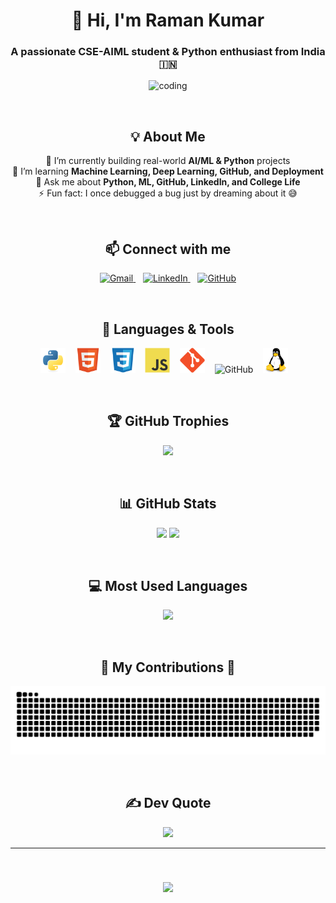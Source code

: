 <!-- Profile Views -->
<h1 align="center">👋 Hi, I'm Raman Kumar</h1>
<h3 align="center">A passionate CSE-AIML student & Python enthusiast from India 🇮🇳</h3>

<p align="center">
  <img src="https://user-images.githubusercontent.com/55389276/140866485-8fb1c876-9a8f-4d6a-98dc-08c4981eaf70.gif" width="400" alt="coding" />
</p>
&nbsp;&nbsp;

<div align="center">
  
## 💡 About Me

🔭 I’m currently building real-world **AI/ML & Python** projects  
🌱 I’m learning **Machine Learning, Deep Learning, GitHub, and Deployment**  
💬 Ask me about **Python, ML, GitHub, LinkedIn, and College Life**  
⚡ Fun fact: I once debugged a bug just by dreaming about it 😅         



&nbsp;&nbsp;

</div>
    
<div align="center">  
<h2>📫 Connect with me</h2>

<p align="center">
  <a href="mailto:ramankumar943099@gmail.com" target="_blank">
    <img src="https://upload.wikimedia.org/wikipedia/commons/4/4e/Gmail_Icon.png" alt="Gmail" width="40" height="40"/>
  </a>
  &nbsp;&nbsp;
  <a href="https://www.linkedin.com/in/ramankumar-oo7/" target="_blank">
    <img src="https://cdn.jsdelivr.net/gh/devicons/devicon/icons/linkedin/linkedin-original.svg" alt="LinkedIn" width="40" height="40"/>
  </a>
  &nbsp;&nbsp;
  <a href="https://github.com/galaxy00-7" target="_blank">
  <img src="https://skillicons.dev/icons?i=github" alt="GitHub" width="40" height="40">
  </a>
</p>
</div>



&nbsp;&nbsp;

<div align="center">
<h2>🧰 Languages & Tools</h2>

<p>
  <img src="https://raw.githubusercontent.com/devicons/devicon/master/icons/python/python-original.svg" width="40" height="40"/>
   &nbsp;&nbsp;
  <img src="https://raw.githubusercontent.com/devicons/devicon/master/icons/html5/html5-original.svg" width="40" height="40"/>
   &nbsp;&nbsp;
  <img src="https://raw.githubusercontent.com/devicons/devicon/master/icons/css3/css3-original.svg" width="40" height="40"/>
   &nbsp;&nbsp;
  <img src="https://raw.githubusercontent.com/devicons/devicon/master/icons/javascript/javascript-original.svg" width="40" height="40"/>
   &nbsp;&nbsp;
  <img src="https://raw.githubusercontent.com/devicons/devicon/master/icons/git/git-original.svg" width="40" height="40"/>
   &nbsp;&nbsp;
  <img src="https://skillicons.dev/icons?i=github" alt="GitHub" width="40" height="40">
   &nbsp;&nbsp;
  <img src="https://raw.githubusercontent.com/devicons/devicon/master/icons/linux/linux-original.svg" width="40" height="40"/>
   &nbsp;&nbsp;
</p>
</div>



&nbsp;&nbsp;
<div align="center">
<h2>🏆 GitHub Trophies</h2>

![](https://github-profile-trophy.vercel.app/?username=galaxy00-7&theme=radical&no-bg=false&margin-w=4)
</div>



&nbsp;&nbsp;
<div align="center">
<h2>📊 GitHub Stats</h2>

<p align="center">
  <img src="https://github-readme-stats.vercel.app/api?username=galaxy00-7&show_icons=true&theme=radical" width="400"/>
  <img src="https://github-readme-streak-stats.herokuapp.com/?user=galaxy00-7&theme=radical" width="400"/>
</p>
</div>



&nbsp;&nbsp;
<div align="center">
<h2>💻 Most Used Languages</h2>

<p align="center">
  <img src="https://github-readme-stats.vercel.app/api/top-langs/?username=galaxy00-7&layout=compact&theme=radical" width="400"/>
</p>
</div>

&nbsp;&nbsp;
<div align="center">
<h2>🐍 My Contributions 🐍</h2>
  <img alt="snake eating my contributions" src="https://raw.githubusercontent.com/salesp07/salesp07/output/github-contribution-grid-snake.svg" />
  
</div>

&nbsp;&nbsp;
<div align="center">
<h2>✍️ Dev Quote</h2>

![](https://quotes-github-readme.vercel.app/api?type=horizontal&theme=radical)
</div>

---

&nbsp;&nbsp;
<div align="center">
<h3 align="center">
    <img src="https://readme-typing-svg.herokuapp.com/?font=Righteous&size=25&center=true&vCenter=true&width=500&height=70&duration=4000&lines=Thanks+for+visiting!+✌️;+Let’s+connect+on+LinkedIn!;Happy+Coding!">
</h3>
</div>
